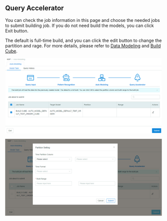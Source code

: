 ## Query Accelerator

You can check the job information in this page and choose the needed jobs to submit building job. If you do not need build the models, you can click Exit button.

The default is full-time build, and you can click the edit button to change the partition and rage. For more details, please refer to [Data Modeling](../model/data_modeling.en.md) and [Build Cube](../model/build_cube.en.md).

![Job Build](images/building/job_building.en.png)

![Partition and Range](images/building/partition_edit.en.png)







